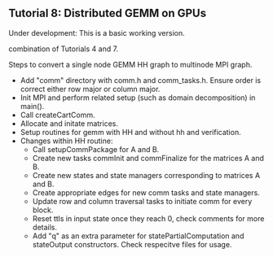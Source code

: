 ## Tutorial 8: Distributed GEMM on GPUs

Under development: This is a basic working version. 

combination of Tutorials 4 and 7.

Steps to convert a single node GEMM HH graph to multinode MPI graph.
- Add "comm" directory with comm.h and comm_tasks.h. Ensure order is correct either row major or column major.
- Init MPI and perform related setup (such as domain decomposition) in main().
- Call createCartComm.
- Allocate and initate matrices.
- Setup routines for gemm with HH and without hh and verification.
- Changes within HH routine:
    - Call setupCommPackage for A and B.
    - Create new tasks commInit and commFinalize for the matrices A and B.
    - Create new states and state managers corresponding to matrices A and B.
    - Create appropriate edges for new comm tasks and state managers.
    - Update row and column traversal tasks to initiate comm for every block.
    - Reset ttls in input state once they reach 0, check comments for more details.
    - Add "q" as an extra parameter for statePartialComputation and stateOutput constructors. Check respecitve files for usage.
    

